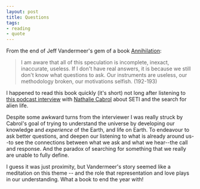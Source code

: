 ```yaml
---
layout: post
title: Questions
tags:
- reading
- quote
---
```


From the end of Jeff Vandermeer's gem of a book [Annihilation](https://www.jeffvandermeer.com/book/annihilation/):

> I am aware that all of this speculation is incomplete, inexact, inaccurate, useless. If I don't have real answers, it is because we still don't know what questions to ask. Our instruments are useless, our methodology broken, our motivations selfish. (192-193)

I happened to read this book quickly (it's short) not long after listening to [this podcast interview](https://www.youtube.com/watch?v=yyBosLx7bbM) with [Nathalie Cabrol](https://en.wikipedia.org/wiki/Nathalie_Cabrol) about SETI and the search for alien life.

Despite some awkward turns from the interviewer I was really struck by Cabrol's goal of trying to understand the universe by developing our knowledge and *experience* of the Earth, and life on Earth. To endeavour to ask better questions, and deepen our listening to what is already around us--to see the connections between what we ask and what we hear--the call and response. And the paradox of searching for something that we really are unable to fully define.

I guess it was just proximity, but Vandermeer's story seemed like a meditation on this theme -- and the role that representation and love plays in our understanding. What a book to end the year with!
